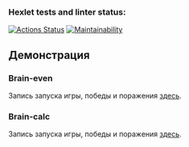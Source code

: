 ### Hexlet tests and linter status:
[![Actions Status](https://github.com/Inthetouch/fullstack-javascript-project-44/actions/workflows/hexlet-check.yml/badge.svg)](https://github.com/Inthetouch/fullstack-javascript-project-44/actions)
[![Maintainability](https://api.codeclimate.com/v1/badges/78f30006577a5780682d/maintainability)](https://codeclimate.com/github/Inthetouch/fullstack-javascript-project-44/maintainability)

## Демонстрация

### Brain-even
Запись запуска игры, победы и поражения [здесь](https://asciinema.org/a/7M8YY4qFwYlXdoszCiXdIwYGe).

### Brain-calc
Запись запуска игры, победы и поражения [здесь](https://asciinema.org/a/Pkeu0p6fhTJpqtgeIrZTluK6F).